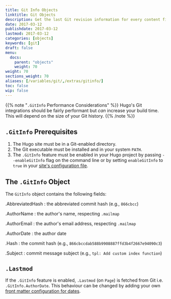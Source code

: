 ```yaml
---
title: Git Info Objects
linktitle: Git Objects
description: Get the last Git revision information for every content file.
date: 2017-03-12
publishdate: 2017-03-12
lastmod: 2017-03-12
categories: [objects]
keywords: [git]
draft: false
menu:
  docs:
    parent: "objects"
    weight: 70
weight: 70
sections_weight: 70
aliases: [/variables/git/,/extras/gitinfo/]
toc: false
wip: false
---
```


{{% note "`.GitInfo` Performance Considerations"  %}}
Hugo's Git integrations should be fairly performant but *can* increase your build time. This will depend on the size of your Git history.
{{% /note %}}

## `.GitInfo` Prerequisites

1. The Hugo site must be in a Git-enabled directory.
2. The Git executable must be installed and in your system `PATH`.
3. The `.GitInfo` feature must be enabled in your Hugo project by passing `--enableGitInfo` flag on the command line or by setting `enableGitInfo` to `true` in your [site's configuration file][configuration].

## The `.GitInfo` Object

The `GitInfo` object contains the following fields:

.AbbreviatedHash
: the abbreviated commit hash (e.g., `866cbcc`)

.AuthorName
: the author's name, respecting `.mailmap`

.AuthorEmail
: the author's email address, respecting `.mailmap`

.AuthorDate
: the author date

.Hash
: the commit hash (e.g., `866cbccdab588b9908887ffd3b4f2667e94090c3`)

.Subject
: commit message subject (e.g., `tpl: Add custom index function`)

## `.Lastmod`

If the `.GitInfo` feature is enabled, `.Lastmod` (on `Page`) is fetched from Git i.e. `.GitInfo.AuthorDate`. This behaviour can be changed by adding your own [front matter configuration for dates](/getting-started/configuration/#configure-front-matter).

[configuration]: /getting-started/configuration/
